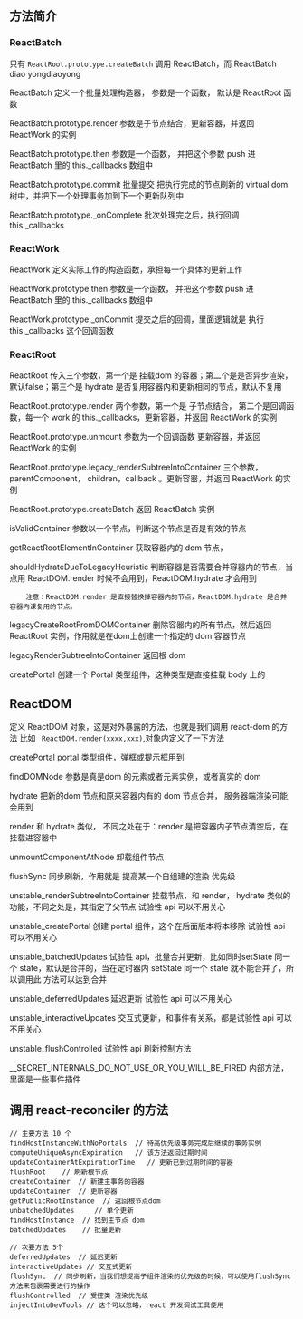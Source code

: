 ## 方法简介

### ReactBatch

只有 `ReactRoot.prototype.createBatch` 调用 ReactBatch，而  ReactBatch diao yongdiaoyong

ReactBatch          定义一个批量处理构造器， 参数是一个函数， 默认是 ReactRoot 函数

ReactBatch.prototype.render  参数是子节点结合，更新容器，并返回 ReactWork 的实例

ReactBatch.prototype.then   参数是一个函数， 并把这个参数 push 进 ReactBatch 里的 this._callbacks 数组中

ReactBatch.prototype.commit  批量提交 把执行完成的节点刷新的 virtual dom 树中，并把下一个处理事务加到下一个更新队列中

ReactBatch.prototype._onComplete  批次处理完之后，执行回调 this._callbacks

### ReactWork

ReactWork       定义实际工作的构造函数，承担每一个具体的更新工作

ReactWork.prototype.then  参数是一个函数， 并把这个参数 push 进 ReactBatch 里的 this._callbacks 数组中

ReactWork.prototype._onCommit  提交之后的回调，里面逻辑就是 执行 this._callbacks 这个回调函数

### ReactRoot

ReactRoot   传入三个参数，第一个是 挂载dom 的容器；第二个是是否异步渲染，默认false；第三个是 hydrate 是否复用容器内和更新相同的节点，默认不复用

ReactRoot.prototype.render    两个参数，第一个是 子节点结合， 第二个是回调函数，每一个 work 的 this._callbacks，更新容器，并返回 ReactWork 的实例

ReactRoot.prototype.unmount   参数为一个回调函数 更新容器，并返回 ReactWork 的实例

ReactRoot.prototype.legacy_renderSubtreeIntoContainer 三个参数，parentComponent， children，callback 。更新容器，并返回 ReactWork 的实例

ReactRoot.prototype.createBatch  返回 ReactBatch 实例 


isValidContainer      参数以一个节点，判断这个节点是否是有效的节点

getReactRootElementInContainer     获取容器内的 dom 节点，

shouldHydrateDueToLegacyHeuristic    判断容器是否需要合并容器内的节点，当点用 ReactDOM.render 时候不会用到，ReactDOM.hydrate 才会用到

        注意：ReactDOM.render 是直接替换掉容器内的节点，ReactDOM.hydrate 是合并 容器内课复用的节点。

legacyCreateRootFromDOMContainer    删除容器内的所有节点，然后返回 ReactRoot 实例，作用就是在dom上创建一个指定的 dom 容器节点

legacyRenderSubtreeIntoContainer    返回根 dom 

createPortal  创建一个 Portal 类型组件，这种类型是直接挂载 body 上的


## ReactDOM             

定义 ReactDOM 对象，这是对外暴露的方法，也就是我们调用 react-dom 的方法 比如 `` ReactDOM.render(xxxx,xxx)``,对象内定义了一下方法

createPortal       portal 类型组件，弹框或提示框用到

findDOMNode        参数是真是dom 的元素或者元素实例，或者真实的 dom

hydrate            把新的dom 节点和原来容器内有的 dom 节点合并， 服务器端渲染可能会用到

render             和 hydrate 类似， 不同之处在于：render 是把容器内子节点清空后，在挂载进容器中

unmountComponentAtNode  卸载组件节点

flushSync   同步刷新，作用就是 提高某一个自组建的渲染 优先级


unstable_renderSubtreeIntoContainer  挂载节点，和 render， hydrate 类似的功能，不同之处是，其指定了父节点 试验性 api  可以不用关心

unstable_createPortal  创建 portal 组件，这个在后面版本将本移除 试验性 api  可以不用关心

unstable_batchedUpdates  试验性 api，批量合并更新，比如同时setState 同一个 state，默认是合并的，当在定时器内 setState 同一个 state 就不能合并了，所以调用此 方法可以达到合并

unstable_deferredUpdates 延迟更新 试验性 api  可以不用关心

unstable_interactiveUpdates  交互式更新，和事件有关系，都是试验性 api  可以不用关心

unstable_flushControlled      试验性 api  刷新控制方法

__SECRET_INTERNALS_DO_NOT_USE_OR_YOU_WILL_BE_FIRED   内部方法，里面是一些事件插件


## 调用 react-reconciler 的方法
```
// 主要方法 10 个
findHostInstanceWithNoPortals  // 待高优先级事务完成后继续的事务实例
computeUniqueAsyncExpiration   // 该方法返回过期时间
updateContainerAtExpirationTime   // 更新已到过期时间的容器
flushRoot    // 刷新根节点
createContainer  // 新建主事务的容器
updateContainer  // 更新容器 
getPublicRootInstance  // 返回根节点dom
unbatchedUpdates     // 单个更新
findHostInstance  // 找到主节点 dom
batchedUpdates    // 批量更新

// 次要方法 5个
deferredUpdates  // 延迟更新
interactiveUpdates // 交互式更新
flushSync  // 同步刷新，当我们想提高子组件渲染的优先级的时候，可以使用flushSync方法来包裹需要进行的操作
flushControlled  // 受控类 渲染优先级
injectIntoDevTools // 这个可以忽略，react 开发调试工具使用
```






